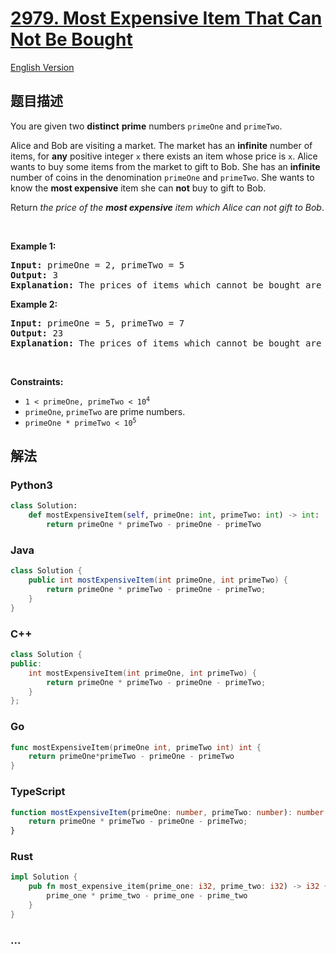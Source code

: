 # [2979. Most Expensive Item That Can Not Be Bought](https://leetcode.cn/problems/most-expensive-item-that-can-not-be-bought)

[English Version](/solution/2900-2999/2979.Most%20Expensive%20Item%20That%20Can%20Not%20Be%20Bought/README_EN.md)

## 题目描述

<!-- 这里写题目描述 -->

<p>You are given two <strong>distinct</strong> <strong>prime</strong> numbers <code>primeOne</code> and <code>primeTwo</code>.</p>

<p>Alice and Bob are visiting a market. The market has an <strong>infinite</strong> number of items, for <strong>any</strong> positive integer <code>x</code> there exists an item whose price is <code>x</code>. Alice wants to buy some items from the market to gift to Bob. She has an <strong>infinite</strong> number of coins in the denomination <code>primeOne</code> and <code>primeTwo</code>. She wants to know the <strong>most expensive</strong> item she can <strong>not</strong> buy to gift to Bob.</p>

<p>Return <em>the price of the <strong>most expensive</strong> item which Alice can not gift to Bob</em>.</p>

<p>&nbsp;</p>
<p><strong class="example">Example 1:</strong></p>

<pre>
<strong>Input:</strong> primeOne = 2, primeTwo = 5
<strong>Output:</strong> 3
<strong>Explanation:</strong> The prices of items which cannot be bought are [1,3]. It can be shown that all items with a price greater than 3 can be bought using a combination of coins of denominations 2 and 5.
</pre>

<p><strong class="example">Example 2:</strong></p>

<pre>
<strong>Input:</strong> primeOne = 5, primeTwo = 7
<strong>Output:</strong> 23
<strong>Explanation:</strong> The prices of items which cannot be bought are [1,2,3,4,6,8,9,11,13,16,18,23]. It can be shown that all items with a price greater than 23 can be bought.
</pre>

<p>&nbsp;</p>
<p><strong>Constraints:</strong></p>

<ul>
	<li><code>1 &lt; primeOne, primeTwo &lt; 10<sup>4</sup></code></li>
	<li><code>primeOne</code>, <code>primeTwo</code> are prime numbers.</li>
	<li><code>primeOne * primeTwo &lt; 10<sup>5</sup></code></li>
</ul>

## 解法

<!-- 这里可写通用的实现逻辑 -->

<!-- tabs:start -->

### **Python3**

<!-- 这里可写当前语言的特殊实现逻辑 -->

```python
class Solution:
    def mostExpensiveItem(self, primeOne: int, primeTwo: int) -> int:
        return primeOne * primeTwo - primeOne - primeTwo
```

### **Java**

<!-- 这里可写当前语言的特殊实现逻辑 -->

```java
class Solution {
    public int mostExpensiveItem(int primeOne, int primeTwo) {
        return primeOne * primeTwo - primeOne - primeTwo;
    }
}
```

### **C++**

```cpp
class Solution {
public:
    int mostExpensiveItem(int primeOne, int primeTwo) {
        return primeOne * primeTwo - primeOne - primeTwo;
    }
};
```

### **Go**

```go
func mostExpensiveItem(primeOne int, primeTwo int) int {
	return primeOne*primeTwo - primeOne - primeTwo
}
```

### **TypeScript**

```ts
function mostExpensiveItem(primeOne: number, primeTwo: number): number {
    return primeOne * primeTwo - primeOne - primeTwo;
}
```

### **Rust**

```rust
impl Solution {
    pub fn most_expensive_item(prime_one: i32, prime_two: i32) -> i32 {
        prime_one * prime_two - prime_one - prime_two
    }
}
```

### **...**

```

```

<!-- tabs:end -->
